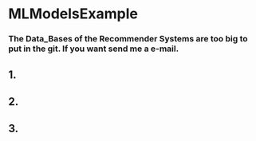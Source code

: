 # MLModelsExample

### The Data_Bases of the Recommender Systems are too big to put in the git. If you want send me a e-mail.

## 1.

## 2.

## 3.
